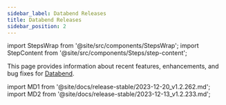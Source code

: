 ```yaml
---
sidebar_label: Databend Releases
title: Databend Releases
sidebar_position: 2
---
```


import StepsWrap from '@site/src/components/StepsWrap';
import StepContent from '@site/src/components/Steps/step-content';

This page provides information about recent features, enhancements, and bug fixes for <a href="https://github.com/datafuselabs/databend">Databend</a>.



import MD1 from '@site/docs/release-stable/2023-12-20_v1.2.262.md';
import MD2 from '@site/docs/release-stable/2023-12-13_v1.2.233.md';


<StepsWrap> 



<StepContent outLink="https://github.com/datafuselabs/databend/releases/tag/v1.2.262" number="" title="Dec 20, 2023 (v1.2.262)">
<MD1 />

</StepContent>

<StepContent outLink="https://github.com/datafuselabs/databend/releases/tag/v1.2.233" number="" title="Dec 13, 2023 (v1.2.233)">
<MD2 />

</StepContent>

</StepsWrap> 
